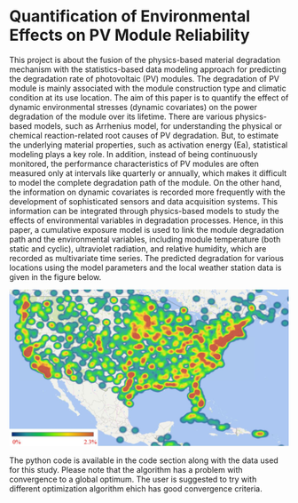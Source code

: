 # Quantification of Environmental Effects on PV Module Reliability
This project is about the fusion of the physics-based material degradation mechanism with the statistics-based data modeling approach for predicting the degradation rate of photovoltaic (PV) modules. The degradation of PV module is mainly associated with the module construction type and climatic condition at its use location. The aim of this paper is to quantify the effect of dynamic environmental stresses (dynamic covariates) on the power degradation of the module over its lifetime. There are various physics-based models, such as Arrhenius model, for understanding the physical or chemical reaction-related root causes of PV degradation. But, to estimate the underlying material properties, such as activation energy (Ea), statistical modeling plays a key role. In addition, instead of being continuously monitored, the performance characteristics of PV modules are often measured only at intervals like quarterly or annually, which makes it difficult to model the complete degradation path of the module. On the other hand, the information on dynamic covariates is recorded more frequently with the development of sophisticated sensors and data acquisition systems. This information can be integrated through physics-based models to study the effects of environmental variables in degradation processes. Hence, in this paper, a cumulative exposure model is used to link the module degradation path and the environmental variables, including module temperature (both static and cyclic), ultraviolet radiation, and relative humidity, which are recorded as multivariate time series. The predicted degradation for various locations using the model parameters and the local weather station data is given in the figure below.

![Map](/map2.JPG)

The python code is available in the code section along with the data used for this study. Please note that the algorithm has a problem with convergence to a global optimum. The user is suggested to try with different optimization algorithm ehich has good convergence criteria.

